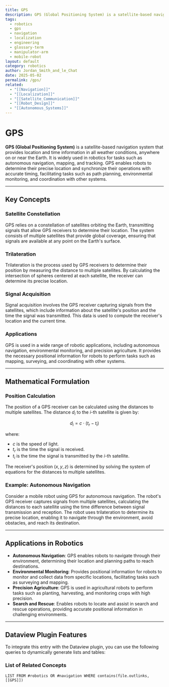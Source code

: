 ```yaml
---
title: GPS
description: GPS (Global Positioning System) is a satellite-based navigation system that provides location and time information in all weather conditions, anywhere on or near the Earth, enabling precise navigation and tracking in robotics.
tags:
  - robotics
  - gps
  - navigation
  - localization
  - engineering
  - glossary-term
  - manipulator-arm
  - mobile-robot
layout: default
category: robotics
author: Jordan_Smith_and_le_Chat
date: 2025-05-02
permalink: /gps/
related:
  - "[[Navigation]]"
  - "[[Localization]]"
  - "[[Satellite_Communication]]"
  - "[[Robot_Design]]"
  - "[[Autonomous_Systems]]"
---
```


# GPS

**GPS (Global Positioning System)** is a satellite-based navigation system that provides location and time information in all weather conditions, anywhere on or near the Earth. It is widely used in robotics for tasks such as autonomous navigation, mapping, and tracking. GPS enables robots to determine their precise location and synchronize their operations with accurate timing, facilitating tasks such as path planning, environmental monitoring, and coordination with other systems.

---

## Key Concepts

### Satellite Constellation

GPS relies on a constellation of satellites orbiting the Earth, transmitting signals that allow GPS receivers to determine their location. The system consists of multiple satellites that provide global coverage, ensuring that signals are available at any point on the Earth's surface.

### Trilateration

Trilateration is the process used by GPS receivers to determine their position by measuring the distance to multiple satellites. By calculating the intersection of spheres centered at each satellite, the receiver can determine its precise location.

### Signal Acquisition

Signal acquisition involves the GPS receiver capturing signals from the satellites, which include information about the satellite's position and the time the signal was transmitted. This data is used to compute the receiver's location and the current time.

### Applications

GPS is used in a wide range of robotic applications, including autonomous navigation, environmental monitoring, and precision agriculture. It provides the necessary positional information for robots to perform tasks such as mapping, surveying, and coordinating with other systems.

---

## Mathematical Formulation

### Position Calculation

The position of a GPS receiver can be calculated using the distances to multiple satellites. The distance $d_i$ to the $i$-th satellite is given by:

$$
d_i = c \cdot (t_r - t_i)
$$

where:
- $c$ is the speed of light.
- $t_r$ is the time the signal is received.
- $t_i$ is the time the signal is transmitted by the $i$-th satellite.

The receiver's position $(x, y, z)$ is determined by solving the system of equations for the distances to multiple satellites.

### Example: Autonomous Navigation

Consider a mobile robot using GPS for autonomous navigation. The robot's GPS receiver captures signals from multiple satellites, calculating the distances to each satellite using the time difference between signal transmission and reception. The robot uses trilateration to determine its precise location, enabling it to navigate through the environment, avoid obstacles, and reach its destination.

---

## Applications in Robotics

- **Autonomous Navigation**: GPS enables robots to navigate through their environment, determining their location and planning paths to reach destinations.
- **Environmental Monitoring**: Provides positional information for robots to monitor and collect data from specific locations, facilitating tasks such as surveying and mapping.
- **Precision Agriculture**: GPS is used in agricultural robots to perform tasks such as planting, harvesting, and monitoring crops with high precision.
- **Search and Rescue**: Enables robots to locate and assist in search and rescue operations, providing accurate positional information in challenging environments.

---

## Dataview Plugin Features

To integrate this entry with the Dataview plugin, you can use the following queries to dynamically generate lists and tables:

### List of Related Concepts

```dataview
LIST FROM #robotics OR #navigation WHERE contains(file.outlinks, [[GPS]])
